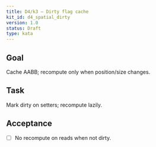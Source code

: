 ```yaml
---
title: D4/k3 — Dirty flag cache
kit_id: d4_spatial_dirty
version: 1.0
status: Draft
type: kata
---
```

## Goal
Cache AABB; recompute only when position/size changes.
## Task
Mark dirty on setters; recompute lazily.
## Acceptance
- [ ] No recompute on reads when not dirty.